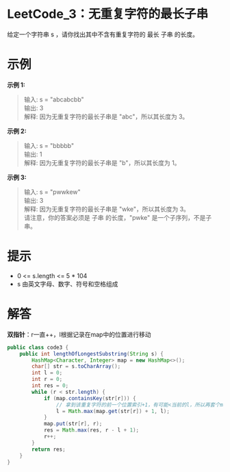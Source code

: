 # LeetCode_3：无重复字符的最长子串
给定一个字符串 s ，请你找出其中不含有重复字符的 最长 子串 的长度。

# 示例

**示例 1:**

>输入: s = "abcabcbb"  
输出: 3  
解释: 因为无重复字符的最长子串是 "abc"，所以其长度为 3。  

**示例 2:**

>输入: s = "bbbbb"  
输出: 1  
解释: 因为无重复字符的最长子串是 "b"，所以其长度为 1。  

**示例 3:**

>输入: s = "pwwkew"  
输出: 3  
解释: 因为无重复字符的最长子串是 "wke"，所以其长度为 3。  
请注意，你的答案必须是 子串 的长度，"pwke" 是一个子序列，不是子串。


# 提示

- 0 <= s.length <= 5 * 104  
- s 由英文字母、数字、符号和空格组成

# 解答
**双指针**：r一直++，l根据记录在map中的位置进行移动
```java
public class code3 {
    public int lengthOfLongestSubstring(String s) {
        HashMap<Character, Integer> map = new HashMap<>();
        char[] str = s.toCharArray();
        int l = 0;
        int r = 0;
        int res = 0;
        while (r < str.length) {
            if (map.containsKey(str[r])) {
                // 拿到该重复字符的前一个位置索引+1，有可能<当前的l，所以再套个max
                l = Math.max(map.get(str[r]) + 1, l);
            }
            map.put(str[r], r);
            res = Math.max(res, r - l + 1);
            r++;
        }
        return res;
    }
}
```